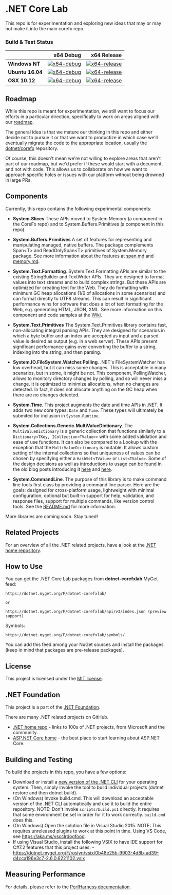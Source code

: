 # .NET Core Lab 

This repo is for experimentation and exploring new ideas that may or may not make it into the main corefx repo.

### Build & Test Status

|    | x64 Debug | x64 Release |
|:---|----------------:|------------------:|
|**Windows NT**|[![x64-debug](https://ci.dot.net/job/dotnet_corefxlab/job/master/job/windows_nt_debug/badge/icon)](https://ci.dot.net/job/dotnet_corefxlab/job/master/job/windows_nt_debug/lastCompletedBuild/testReport)|[![x64-release](https://ci.dot.net/job/dotnet_corefxlab/job/master/job/windows_nt_release/badge/icon)](https://ci.dot.net/job/dotnet_corefxlab/job/master/job/windows_nt_release/lastCompletedBuild/testReport)
|**Ubuntu 16.04**|[![x64-debug](https://ci.dot.net/job/dotnet_corefxlab/job/master/job/ubuntu16.04_debug/badge/icon)](https://ci.dot.net/job/dotnet_corefxlab/job/master/job/ubuntu16.04_debug/lastCompletedBuild/testReport)|[![x64-release](https://ci.dot.net/job/dotnet_corefxlab/job/master/job/ubuntu16.04_release/badge/icon)](https://ci.dot.net/job/dotnet_corefxlab/job/master/job/ubuntu16.04_release/lastCompletedBuild/testReport)
|**OSX 10.12**|[![x64-debug](https://ci.dot.net/job/dotnet_corefxlab/job/master/job/osx10.12_debug/badge/icon)](https://ci.dot.net/job/dotnet_corefxlab/job/master/job/osx10.12_debug/lastCompletedBuild/testReport)|[![x64-release](https://ci.dot.net/job/dotnet_corefxlab/job/master/job/osx10.12_release/badge/icon)](https://ci.dot.net/job/dotnet_corefxlab/job/master/job/osx10.12_release/lastCompletedBuild/testReport)

## Roadmap

While this repo is meant for experimentation, we still want to focus our efforts
in a particular direction, specifically to work on areas aligned with our
[roadmap](docs/roadmap.md).

The general idea is that we mature our thinking in this repo and either decide
not to pursue it or that we want to productize in which case we'll eventually
migrate the code to the appropriate location, usually the
[dotnet/corefx](https://github.com/dotnet/corefx) repository.

Of course, this doesn't mean we're not willing to explore areas that aren't part
of our roadmap, but we'd prefer if these would start with a document, and not
with code. This allows us to collaborate on how we want to approach specific
holes or issues with our platform without being drowned in large PRs.

## Components

Currently, this repo contains the following experimental components:

* **System.Slices**
These APIs moved to System.Memory (a component in the CoreFx repo) and to System.Buffers.Primitives (a component in this repo)

* **System.Buffers.Primitives**
A set of features for representing and manipulating managed, native buffers. The package complements Span\<T\> and ReadOnlySpan\<T\> primitives of System.Memory package. See more information about the features at [span.md](docs/specs/span.md) and [memory.md](docs/specs/memory.md).

* **System.Text.Formatting**. 
System.Text.Formatting APIs are similar to the existing StringBuilder and TextWriter APIs. 
They are designed to format values into text streams and to build complex strings. 
But these APIs are optimized for creating text for the Web. 
They do formatting with minimum GC heap allocations (1/6 of allocations in some scenarios) and can format directly to UTF8 streams. 
This can result in significant performance wins for software that does a lot of text formatting for the Web, e.g. generating HTML, JSON, XML. 
See more information on this component and code samples at the [Wiki]( https://github.com/dotnet/corefxlab/wiki). 

* **System.Text.Primitives**
The System.Text.Primitives library contains fast, non-allocating integral parsing APIs. They are designed for scenarios in which a byte buffer
and an index are accepted as input and a parsed value is desired as output (e.g. in a web server). These APIs present significant performance gains
over converting the buffer to a string, indexing into the string, and then parsing.

* **System.IO.FileSystem.Watcher.Polling**. 
.NET's FileSystemWatcher has low overhead, but it can miss some changes. This is acceptable in many scenarios, but in some, it might be not. 
This component, PollingWatcher, allows to monitory directory changes by polling, and so will never miss a change. It is optimized to minimize 
allocations, when no changes are detected. In fact, it does not allocate anything on the GC heap when there are no changes detected.

* **System.Time**.
This project augments the date and time APIs in .NET.  It adds two new core types: `Date` and `Time`.
These types will ultimately be submited for inclusion in `System.Runtime`.

* **System.Collections.Generic.MultiValueDictionary**.
The `MultiValueDictionary` is a generic collection that functions similarly to a `Dictionary<TKey, ICollection<TValue>>` with some added validation
and ease of use functions. It can also be compared to a Lookup with the exception that the `MultiValueDictionary` is mutable. It allows custom 
setting of the internal collections so that uniqueness of values can be chosen by specifying either a `HashSet<TValue>` or `List<TValue>`. Some of the
design decisions as well as introductions to usage can be found in the old blog posts introducing it [here](http://blogs.msdn.com/b/dotnet/archive/2014/06/20/would-you-like-a-multidictionary.aspx) and [here](http://blogs.msdn.com/b/dotnet/archive/2014/08/05/multidictionary-becomes-multivaluedictionary.aspx).

* **System.CommandLine**.
The purpose of this library is to make command line tools first class by providing a command line parser. Here are the goals: designed for cross-platform usage, lightweight with minimal configuration, optional but built-in support for help, validation, and response files, support for multiple commands, like version control tools. See the [README.md](src/System.CommandLine/README.md) for more information.

More libraries are coming soon. Stay tuned!

[blog post]: http://blogs.msdn.com/b/dotnet/archive/2014/11/12/net-core-is-open-source.aspx

## Related Projects

For an overview of all the .NET related projects, have a look at the
[.NET home repository](https://github.com/Microsoft/dotnet).

## How to Use
You can get the .NET Core Lab packages from **dotnet-corefxlab** MyGet feed: 

```
https://dotnet.myget.org/F/dotnet-corefxlab/

or

https://dotnet.myget.org/F/dotnet-corefxlab/api/v3/index.json (preview support)
```

Symbols:
```
https://dotnet.myget.org/F/dotnet-corefxlab/symbols/
```

You can add this feed among your NuGet sources and install the packages (keep in mind that packages are pre-release packages).

## License

This project is licensed under the [MIT license](LICENSE).

## .NET Foundation

This project is a part of the [.NET Foundation].

[.NET Foundation]: http://www.dotnetfoundation.org/projects
[.NET Foundation forums]: http://forums.dotnetfoundation.org/

There are many .NET related projects on GitHub.

- [.NET home repo](https://github.com/Microsoft/dotnet) - links to 100s of .NET projects, from Microsoft and the community.
- [ASP.NET Core home](https://github.com/aspnet/home) - the best place to start learning about ASP.NET Core.

## Building and Testing

To build the projects in this repo, you have a few options:

* Download or install a [new version of the .NET CLI](https://github.com/dotnet/cli#installers-and-binaries) for your operating system. Then, simply invoke the tool to build individual projects (dotnet restore and then dotnet build).
* (On Windows) Invoke build.cmd. This will download an acceptable version of the .NET CLI automatically and use it to build the entire repository. NOTE: Don't invoke `scripts/build.ps1` directly. It requires that some environment be set in order for it to work correctly. `build.cmd` does this.
* (On Windows) Open the solution file in Visual Studio 2015. NOTE: This requires unreleased plugins to work at this point in time.
Using VS Code, see https://aka.ms/vscclrdogfood.
* If using Visual Studio, install the following VSIX to have IDE support for C#7.2 features that this project uses. - https://dotnet.myget.org/F/roslyn/vsix/0b48e25b-9903-4d8b-ad39-d4cca196e3c7-2.6.0.6221102.vsix

## Measuring Performance

For details, please refer to the [PerfHarness documentation](scripts/PerfHarness/README.md).
